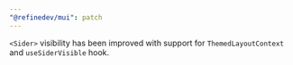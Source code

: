 ```yaml
---
"@refinedev/mui": patch
---
```


`<Sider>` visibility has been improved with support for `ThemedLayoutContext` and `useSiderVisible` hook.
